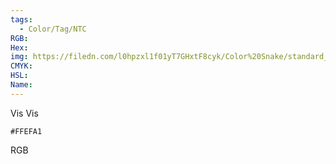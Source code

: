 ```yaml
---
tags:
  - Color/Tag/NTC
RGB:
Hex:
img: https://filedn.com/l0hpzxl1f01yT7GHxtF8cyk/Color%20Snake/standard_csv_to_svg/FFEFA1.svg
CMYK:
HSL:
Name:
---
```

Vis Vis
```palette
#FFEFA1
```
RGB
